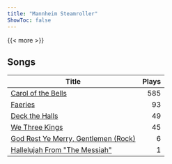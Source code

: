 ```yaml
---
title: "Mannheim Steamroller"
ShowToc: false
---
```


{{< more >}}

## Songs
Title | Plays 
----- | -----: 
[Carol of the Bells](/songs/carol-of-the-bells) | 585
[Faeries](/songs/faeries) | 93
[Deck the Halls](/songs/deck-the-halls) | 49
[We Three Kings](/songs/we-three-kings) | 45
[God Rest Ye Merry, Gentlemen (Rock)](/songs/god-rest-ye-merry-gentlemen-rock) | 6
[Hallelujah From "The Messiah"](/songs/hallelujah-from-the-messiah) | 1


